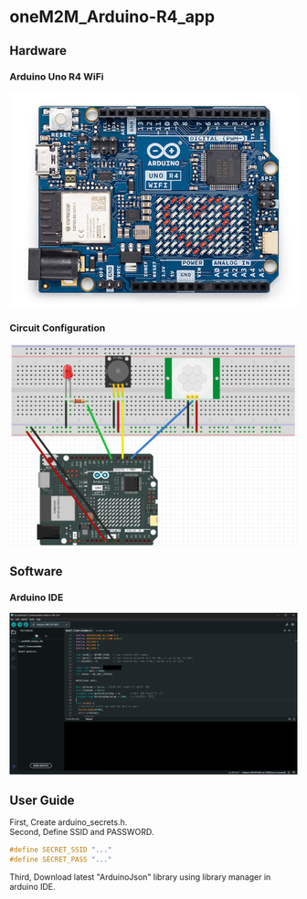 # oneM2M_Arduino-R4_app
## Hardware
### Arduino Uno R4 WiFi
<img src="./img/ArduinoUnoR4.jpg">

### Circuit Configuration
<img src="./img/CircuitConfig.png">

## Software
### Arduino IDE
<img src="./img/ArduinoIDE.jpg">

## User Guide
First, Create arduino_secrets.h. \
Second, Define SSID and PASSWORD.
```c
#define SECRET_SSID "..."
#define SECRET_PASS "..."
```
Third, Download latest "ArduinoJson" library using library manager in arduino IDE.
